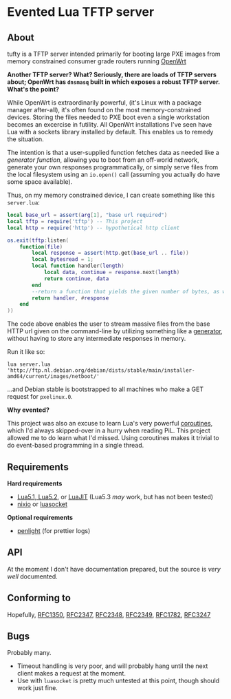 # Evented Lua TFTP server

## About
tufty is a TFTP server intended primarily for booting large PXE images from memory constrained consumer grade routers running [OpenWrt](https://openwrt.org/)

**Another TFTP server?  What? Seriously, there are loads of TFTP servers about; OpenWrt has `dnsmasq` built in which exposes a robust TFTP server. What's the point?**

While OpenWrt is extraordinarily powerful, (it's Linux with a package manager after-all), it's often found on the most memory-constrained devices. Storing the files needed to PXE boot even a single workstation becomes an excercise in futility.
All OpenWrt installations I've seen have Lua with a sockets library installed by default. This enables us to remedy the situation.

The intention is that a user-supplied function fetches data as needed like a _generator function_, allowing you to boot from an off-world network, generate your own responses programmatically, or simply serve files from the local filesystem using an `io.open()` call (assuming you actually do have some space available).

Thus, on my memory constrained device, I can create something like this `server.lua`:

```Lua
local base_url = assert(arg[1], "base url required")
local tftp = require('tftp') -- This project
local http = require('http') -- hypothetical http client

os.exit(tftp:listen(
    function(file)
        local response = assert(http.get(base_url .. file))
        local bytesread = 1;
        local function handler(length)
            local data, continue = response.next(length)
            return continue, data
        end
        --return a function that yields the given number of bytes, as well as the response length.
        return handler, #response
    end
))
```
The code above enables the user to stream massive files from the base HTTP url given on the command-line by utilizing something like a [generator](https://en.wikipedia.org/wiki/Generator_(computer_programming)), without having to store any intermediate responses in memory.

Run it like so:

`lua server.lua 'http://ftp.nl.debian.org/debian/dists/stable/main/installer-amd64/current/images/netboot/'`

...and Debian stable is bootstrapped to all machines who make a GET request for `pxelinux.0`.

**Why evented?**

This project was also an excuse to learn Lua's very powerful [coroutines](http://www.lua.org/manual/5.2/manual.html#2.6), which I'd always skipped-over in a hurry when reading PiL.  This project allowed me to do learn what I'd missed.  Using coroutines makes it trivial to do event-based programming in a single thread.

## Requirements
**Hard requirements**
* [Lua5.1, Lua5.2](http://lua.org), or [LuaJIT](http://luajit.org/) (Lua5.3 _may_ work, but has not been tested)
* [nixio](http://luci.subsignal.org/api/nixio/modules/nixio.html) or [luasocket](http://w3.impa.br/~diego/software/luasocket/reference.html)

**Optional requirements**
* [penlight](https://github.com/stevedonovan/Penlight) (for prettier logs)

## API
At the moment I don't have documentation prepared, but the source is _very well_ documented.

## Conforming to
Hopefully,
[RFC1350](https://tools.ietf.org/html/rfc1350),
[RFC2347](https://tools.ietf.org/html/rfc2347),
[RFC2348](https://tools.ietf.org/html/rfc2348),
[RFC2349](https://tools.ietf.org/html/rfc2349),
[RFC1782](https://tools.ietf.org/html/rfc1782),
[RFC3247](https://tools.ietf.org/html/rfc3247)


## Bugs
Probably many.
* Timeout handling is very poor, and will probably hang until the next client makes a request at the moment.
* Use with `luasocket` is pretty much untested at this point, though should work just fine.
